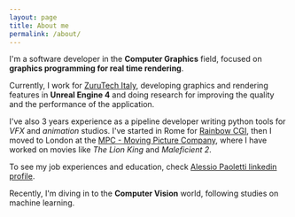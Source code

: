 ```yaml
---
layout: page
title: About me
permalink: /about/
---
```


I'm a software developer in the **Computer Graphics** field, focused on **graphics programming for real time rendering**.

Currently, I work for [ZuruTech Italy](https://zuru.tech/), developing graphics and rendering features in **Unreal Engine 4** and doing research for improving the quality and the performance of the application.

I've also 3 years experience as a pipeline developer writing python tools for *VFX* and *animation* studios. I've started in Rome for [Rainbow CGI](https://www.rbw-cgi.it/en/home/), then I moved to London at the [MPC - Moving Picture Company](https://www.mpcfilm.com/), where I have worked on movies like *The Lion King* and *Maleficient 2*.

To see my job experiences and education, check [Alessio Paoletti linkedin profile](https://www.linkedin.com/in/alessiopaoletti32/).

Recently, I'm diving in to the **Computer Vision** world, following studies on machine learning.
